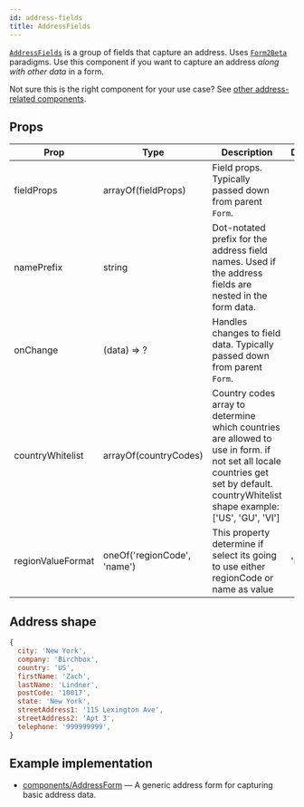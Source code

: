 ```yaml
---
id: address-fields
title: AddressFields
---
```


[`AddressFields`](/src/components/Addresses/AddressFields/index.js) is a group of fields that capture an address. Uses [`Form2Beta`](/docs/components/Form.md) paradigms. Use this component if you want to capture an address *along with other data* in a form.

Not sure this is the right component for your use case? See [other address-related components](/docs/guides/Addresses.md).

## Props

Prop|Type|Description|Default
---|---|---|---
fieldProps|arrayOf(fieldProps)|Field props. Typically passed down from parent `Form`.|
namePrefix|string|Dot-notated prefix for the address field names. Used if the address fields are nested in the form data.|
onChange|(data) => ?|Handles changes to field data. Typically passed down from parent `Form`.|
countryWhitelist | arrayOf(countryCodes)| Country codes array to determine which countries are allowed to use in form. if not set all locale countries get set by default. countryWhitelist shape example: ['US', 'GU', 'VI'] |
regionValueFormat | oneOf('regionCode', 'name')| This property determine if select its going to use either regionCode or name as value | 'name'

## Address shape

```jsx
{
  city: 'New York',
  company: 'Birchbox',
  country: 'US',
  firstName: 'Zach',
  lastName: 'Lindner',
  postCode: '10017',
  state: 'New York',
  streetAddress1: '115 Lexington Ave',
  streetAddress2: 'Apt 3',
  telephone: '999999999',
}
```

## Example implementation

- [components/AddressForm](/src/components/Addresses/AddressForm/index.js) — A generic address form for capturing basic address data.

